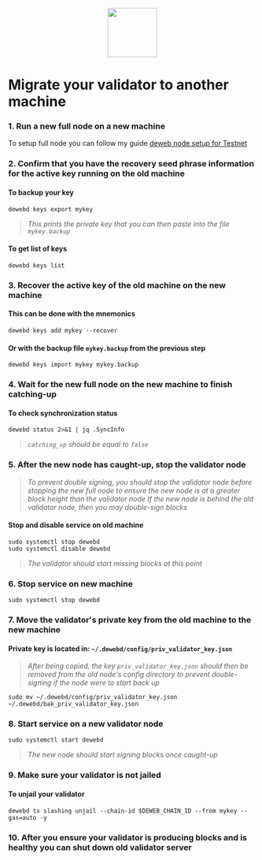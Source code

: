 <p align="center">
  <img height="100" height="auto" src="https://user-images.githubusercontent.com/50621007/166676803-ee125d04-dfe2-4c92-8f0c-8af357aad691.png">
</p>

# Migrate your validator to another machine

### 1. Run a new full node on a new machine
To setup full node you can follow my guide [deweb node setup for Testnet](https://github.com/kj89/testnet_manuals/blob/main/deweb/README.md)

### 2. Confirm that you have the recovery seed phrase information for the active key running on the old machine

#### To backup your key
```
dewebd keys export mykey
```
> _This prints the private key that you can then paste into the file `mykey.backup`_

#### To get list of keys
```
dewebd keys list
```

### 3. Recover the active key of the old machine on the new machine

#### This can be done with the mnemonics
```
dewebd keys add mykey --recover
```

#### Or with the backup file `mykey.backup` from the previous step
```
dewebd keys import mykey mykey.backup
```

### 4. Wait for the new full node on the new machine to finish catching-up

#### To check synchronization status
```
dewebd status 2>&1 | jq .SyncInfo
```
> _`catching_up` should be equal to `false`_

### 5. After the new node has caught-up, stop the validator node

> _To prevent double signing, you should stop the validator node before stopping the new full node to ensure the new node is at a greater block height than the validator node_
> _If the new node is behind the old validator node, then you may double-sign blocks_

#### Stop and disable service on old machine
```
sudo systemctl stop dewebd
sudo systemctl disable dewebd
```
> _The validator should start missing blocks at this point_

### 6. Stop service on new machine
```
sudo systemctl stop dewebd
```

### 7. Move the validator's private key from the old machine to the new machine
#### Private key is located in: `~/.dewebd/config/priv_validator_key.json`

> _After being copied, the key `priv_validator_key.json` should then be removed from the old node's config directory to prevent double-signing if the node were to start back up_
```
sudo mv ~/.dewebd/config/priv_validator_key.json ~/.dewebd/bak_priv_validator_key.json
```

### 8. Start service on a new validator node
```
sudo systemctl start dewebd
```
> _The new node should start signing blocks once caught-up_

### 9. Make sure your validator is not jailed
#### To unjail your validator
```
dewebd tx slashing unjail --chain-id $DEWEB_CHAIN_ID --from mykey --gas=auto -y
```

### 10. After you ensure your validator is producing blocks and is healthy you can shut down old validator server
